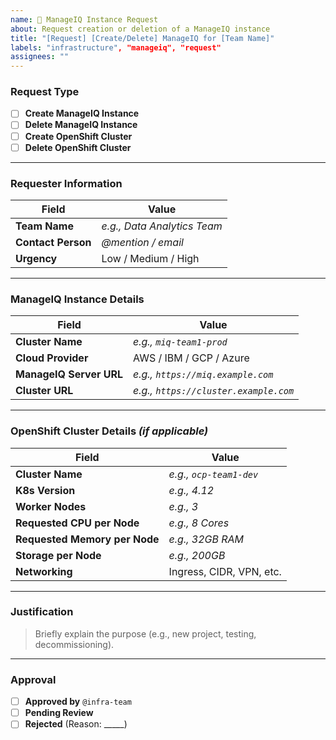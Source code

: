 ```yaml
---
name: 🚀 ManageIQ Instance Request
about: Request creation or deletion of a ManageIQ instance
title: "[Request] [Create/Delete] ManageIQ for [Team Name]"
labels: "infrastructure", "manageiq", "request"
assignees: ""
---
```


### **Request Type**  
- [ ] **Create ManageIQ Instance**  
- [ ] **Delete ManageIQ Instance**  
- [ ] **Create OpenShift Cluster**  
- [ ] **Delete OpenShift Cluster**    

---

### **Requester Information**  
| Field              | Value                        |
|--------------------|------------------------------|
| **Team Name**      | _e.g., Data Analytics Team_  |
| **Contact Person** | _@mention / email_           |
| **Urgency**        | Low / Medium / High          |

---

### **ManageIQ Instance Details**  
| Field                 | Value                        |
|-----------------------|------------------------------|
| **Cluster Name**      | _e.g., `miq-team1-prod`_     |
| **Cloud Provider**    | AWS / IBM / GCP / Azure      |
| **ManageIQ Server URL**| _e.g., `https://miq.example.com`_ |
| **Cluster URL**       | _e.g., `https://cluster.example.com`_ |

---

### **OpenShift Cluster Details** _(if applicable)_  
| Field                     | Value                          |
|---------------------------|--------------------------------|
| **Cluster Name**          | _e.g., `ocp-team1-dev`_        |
| **K8s Version**           | _e.g., 4.12_                   |
| **Worker Nodes**          | _e.g., 3_                      |
| **Requested CPU per Node**| _e.g., 8 Cores_                |
| **Requested Memory per Node** | _e.g., 32GB RAM_           |
| **Storage per Node**      | _e.g., 200GB_                  |
| **Networking**           | Ingress, CIDR, VPN, etc.       |

---

### **Justification**  
> Briefly explain the purpose (e.g., new project, testing, decommissioning).  

---

### **Approval**  
- [ ] **Approved by** `@infra-team`  
- [ ] **Pending Review**  
- [ ] **Rejected** (Reason: _____)  
